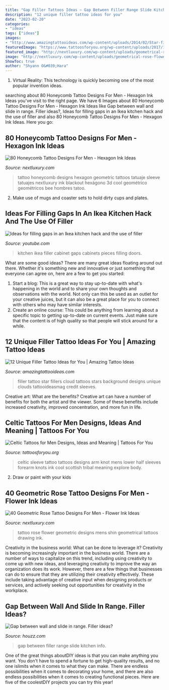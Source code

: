 ```yaml
---
title: "Gap Filler Tattoos Ideas ~ Gap Between Filler Range Slide Kitchen Info"
description: "12 unique filler tattoo ideas for you"
date: "2023-02-20"
categories:
- "ideas"
tags: ["ideas"]
images:
- "http://www.amazingtattooideas.com/wp-content/uploads/2014/02/Star-filler-tattoo1.jpg"
featuredImage: "https://www.tattoosforyou.org/wp-content/uploads/2017/10/Celtic-Sleeve-Tattoos-for-Men.jpg"
featured_image: "http://nextluxury.com/wp-content/uploads/geometrical-rose-flower-mens-shin-tattoo-ideas.jpg"
image: "http://nextluxury.com/wp-content/uploads/geometrical-rose-flower-mens-shin-tattoo-ideas.jpg"
ShowToc: true
author: "Shyann O&#039;Hara"
---
```



1. Virtual Reality: This technology is quickly becoming one of the most popular invention ideas.

	

		
searching about 80 Honeycomb Tattoo Designs For Men - Hexagon Ink Ideas you've visit to the right page. We have 6 Images about 80 Honeycomb Tattoo Designs For Men - Hexagon Ink Ideas like Gap between wall and slide in range. Filler ideas?, Ideas for filling gaps in an Ikea kitchen hack and the use of filler and also 80 Honeycomb Tattoo Designs For Men - Hexagon Ink Ideas. Here you go:
		
    
## 80 Honeycomb Tattoo Designs For Men - Hexagon Ink Ideas

<img loading=lazy src="http://nextluxury.com/wp-content/uploads/guy-full-sleeves-dark-black-honeycomb-and-mehendi-design-tatoo.jpg" onerror="this.onerror=null;this.src='https://tse1.mm.bing.net/th?id=OIP.V_nS7Vd1t8ZdNsHhnntkKAHaIs&amp;pid=15.1';" alt="80 Honeycomb Tattoo Designs For Men - Hexagon Ink Ideas">

_Source: nextluxury.com_

>tattoo honeycomb designs hexagon geometric tattoos tatuaje sleeve tatuajes nextluxury ink blackout hexágono 3d cool geométrico geométricos bee hombres tatoo. 

	

2. Make use of mugs and coaster sets to hold dirty cups and plates.

    
## Ideas For Filling Gaps In An Ikea Kitchen Hack And The Use Of Filler

<img loading=lazy src="https://i.ytimg.com/vi/mb2JyAzsVuU/maxresdefault.jpg" onerror="this.onerror=null;this.src='https://tse2.mm.bing.net/th?id=OIP.l5iK82aS67gQnt52yBNKXwHaEK&amp;pid=15.1';" alt="Ideas for filling gaps in an Ikea kitchen hack and the use of filler">

_Source: youtube.com_

>kitchen ikea filler cabinet gaps cabinets pieces filling doors. 

	

What are some good ideas?
There are many great ideas floating around out there. Whether it's something new and innovative or just something that everyone can agree on, here are a few to get you started: 
1. Start a blog: This is a great way to stay up-to-date with what's happening in the world and to share your own thoughts and observations with the world. Not only can this be used as an outlet for your creative juices, but it can also be a great place for you to connect with others who may have similar interests. 
2. Create an online course: This could be anything from learning about a specific topic to getting up-to-date on current events. Just make sure that the content is of high quality so that people will stick around for a while. 

    
## 12 Unique Filler Tattoo Ideas For You | Amazing Tattoo Ideas

<img loading=lazy src="http://www.amazingtattooideas.com/wp-content/uploads/2014/02/Star-filler-tattoo1.jpg" onerror="this.onerror=null;this.src='https://tse4.mm.bing.net/th?id=OIP.trAwz8u8sWPXXGytX5xLMgHaOM&amp;pid=15.1';" alt="12 Unique Filler Tattoo Ideas for You | Amazing Tattoo Ideas">

_Source: amazingtattooideas.com_

>filler tattoo star fillers cloud tattoos stars background designs unique clouds tattooideasmag credit sleeves. 

	

Creative art: What are the benefits?
Creative art can have a number of benefits for both the artist and the viewer. Some of these benefits include increased creativity, improved concentration, and more fun in life.

    
## Celtic Tattoos For Men Designs, Ideas And Meaning | Tattoos For You

<img loading=lazy src="https://www.tattoosforyou.org/wp-content/uploads/2017/10/Celtic-Sleeve-Tattoos-for-Men.jpg" onerror="this.onerror=null;this.src='https://tse2.mm.bing.net/th?id=OIP.UxGAZzZP6QoEG0wqDKULugHaHa&amp;pid=15.1';" alt="Celtic Tattoos for Men Designs, Ideas and Meaning | Tattoos For You">

_Source: tattoosforyou.org_

>celtic sleeve tattoo tattoos designs arm knot mens lower half sleeves forearm knots ink cool scottish tribal meaning explore body. 

	

2. Draw or paint with your kids

    
## 40 Geometric Rose Tattoo Designs For Men - Flower Ink Ideas

<img loading=lazy src="http://nextluxury.com/wp-content/uploads/geometrical-rose-flower-mens-shin-tattoo-ideas.jpg" onerror="this.onerror=null;this.src='https://tse1.mm.bing.net/th?id=OIP.nL3jK5WXP7jPTyHBw_WctQHaHa&amp;pid=15.1';" alt="40 Geometric Rose Tattoo Designs For Men - Flower Ink Ideas">

_Source: nextluxury.com_

>tattoo rose flower geometric designs mens shin geometrical tattoos drawing ink. 

	

Creativity in the business world: What can be done to leverage it?
Creativity is becoming increasingly important in the business world. There are a number of ways to capitalize on this trend, including using creativity to come up with new ideas, and leveraging creativity to improve the way an organization does its work. However, there are a few things that businesses can do to ensure that they are utilizing their creativity effectively. These include taking advantage of creative input when designing products or services, and actively seeking out opportunities for creativity in the workplace.

    
## Gap Between Wall And Slide In Range. Filler Ideas?

<img loading=lazy src="https://st.hzcdn.com/fimgs/ff61e9e308fc0866_2241-w500-h666-b0-p0--.jpg" onerror="this.onerror=null;this.src='https://tse4.mm.bing.net/th?id=OIP.8LuW4jDaVKWBHc7vGGJufgHaJ3&amp;pid=15.1';" alt="Gap between wall and slide in range. Filler ideas?">

_Source: houzz.com_

>gap between filler range slide kitchen info. 

	

One of the great things aboutDIY ideas is that you can make anything you want. You don't have to spend a fortune to get high-quality results, and no one islimits when it comes to what they can make. There are endless possibilities when it comes to decorating your home, and there are also endless possibilities when it comes to creating functional pieces. Here are five of the coolestDIY projects you can try this year!

